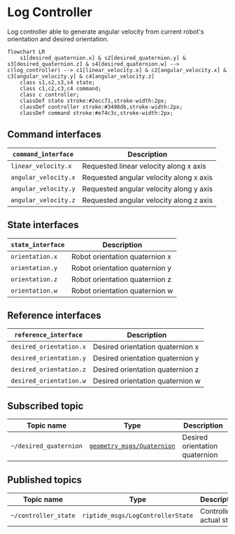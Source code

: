 # Log Controller

Log controller able to generate angular velocity from current robot's orientation and desired orientation.

```mermaid
flowchart LR
    s1[desired_quaternion.x] & s2[desired_quaternion.y] & s3[desired_quaternion.z] & s4[desired_quaternion.w] --> c(log_controller) --> c1[linear_velocity.x] & c2[angular_velocity.x] & c3[angular_velocity.y] & c4[angular_velocity.z]
    class s1,s2,s3,s4 state;
    class c1,c2,c3,c4 command;
    class c controller;
    classDef state stroke:#2ecc71,stroke-width:2px;
    classDef controller stroke:#3498db,stroke-width:2px;
    classDef command stroke:#e74c3c,stroke-width:2px;
```

## Command interfaces

| `command_interface`  | Description                             |
|----------------------|-----------------------------------------|
| `linear_velocity.x`  | Requested linear velocity along x axis  |
| `angular_velocity.x` | Requested angular velocity along x axis |
| `angular_velocity.y` | Requested angular velocity along y axis |
| `angular_velocity.z` | Requested angular velocity along z axis |

## State interfaces

| `state_interface` | Description                    |
| ----------------- | ------------------------------ |
| `orientation.x`   | Robot orientation quaternion x |
| `orientation.y`   | Robot orientation quaternion y |
| `orientation.z`   | Robot orientation quaternion z |
| `orientation.w`   | Robot orientation quaternion w |

## Reference interfaces

| `reference_interface`   | Description                      |
|-------------------------|----------------------------------|
| `desired_orientation.x` | Desired orientation quaternion x |
| `desired_orientation.y` | Desired orientation quaternion y |
| `desired_orientation.z` | Desired orientation quaternion z |
| `desired_orientation.w` | Desired orientation quaternion w |

## Subscribed topic

| Topic name             | Type                                                                                                   | Description                    |
|------------------------|--------------------------------------------------------------------------------------------------------|--------------------------------|
| `~/desired_quaternion` | [`geometry_msgs/Quaternion`](http://docs.ros.org/en/noetic/api/geometry_msgs/html/msg/Quaternion.html) | Desired orientation quaternion |

## Published topics

| Topic name            | Type                              | Description             |
|-----------------------|-----------------------------------|-------------------------|
| `~/controller_state`  | `riptide_msgs/LogControllerState` | Controller actual state |
